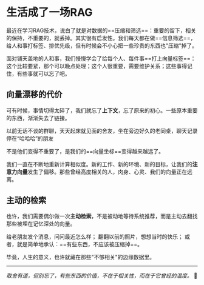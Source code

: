 # 生活成了一场RAG

最近在学习RAG技术，说白了就是对数据的==压缩和筛选==：重要的留下，相关的保持，不重要的，就丢掉。其实很有启发性。我们每天都在做==信息筛选==，给人和事打标签、排优先级，但有时候会不小心把一些珍贵的东西也"压缩"掉了。

面对铺天盖地的人和事，我们慢慢学会了给每个人、每件事==打上向量标签==：这个比较要紧，那个可以晚点处理；这个人很重要，需要维护关系；这些事得记住，有些事就可以忘了吧。

## 向量漂移的代价

可有时候，事情切得太碎了，我们就忘了**上下文**，忘了原来的初心。一些原本重要的东西，渐渐失去了链接。

以前无话不谈的群聊，天天起床就见面的舍友，坐在旁边好久的老同桌，聊天记录停在“哈哈哈”的朋友

不是他们变得不重要了，是我们的==向量坐标==变得越来越远了。

我们一直在不断地重新计算相似度。新的工作、新的环境、新的目标，让我们的**注意力向量**发生了偏移。那些曾经高度相关的人，肉身、心灵、我们的向量正在远离。

## 主动的检索

也许，我们需要偶尔做一次**主动检索**，不是被动地等待系统推荐，而是主动去翻找那些被埋在记忆深处的向量。

给老朋友发个消息，问问最近怎么样；
翻翻以前的照片，想想当时的快乐；
或者，就是简单地承认：==有些东西，不应该被压缩掉==。

毕竟，人生的意义，也许就藏在那些"不够相关"的边缘数据里。

---

_取舍有道，但别忘了，有些东西的价值，不在于相关性，而在于它曾经的温度。_ 🌟